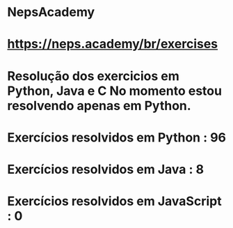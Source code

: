 # NepsAcademy
# https://neps.academy/br/exercises 
# Resolução dos exercicios em Python, Java e C No momento estou resolvendo apenas em Python.
# Exercícios resolvidos em Python : 96
# Exercícios resolvidos em Java : 8
# Exercícios resolvidos em JavaScript : 0
